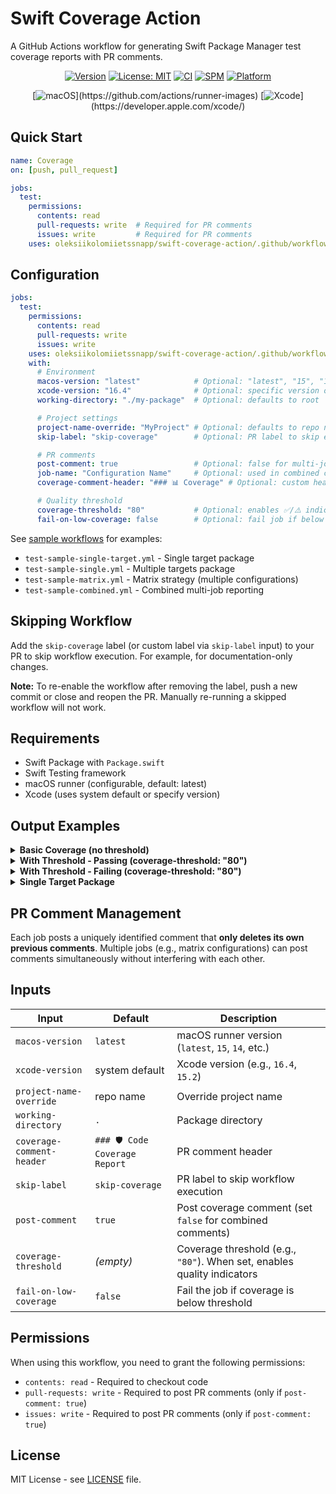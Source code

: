 # Swift Coverage Action

A GitHub Actions workflow for generating Swift Package Manager test coverage reports with PR comments.

<div align="center">

[![Version](https://img.shields.io/github/v/tag/oleksiikolomiietssnapp/swift-coverage-action)](https://github.com/oleksiikolomiietssnapp/swift-coverage-action/tags)
[![License: MIT](https://img.shields.io/badge/License-MIT-yellow.svg)](https://opensource.org/licenses/MIT)
[![CI](https://img.shields.io/github/actions/workflow/status/oleksiikolomiietssnapp/swift-coverage-action/test-samples.yml?branch=main&label=tests&logo=github)](https://github.com/oleksiikolomiietssnapp/swift-coverage-action/actions)
[![SPM](https://img.shields.io/badge/SPM-Compatible-brightgreen.svg?logo=swift)](https://swift.org/package-manager/)
[![Platform](https://img.shields.io/badge/Platform-macOS-lightgrey.svg?logo=apple)](https://github.com/oleksiikolomiietssnapp/swift-coverage-action)

[![macOS](https://img.shields.io/badge/macOS-Configurable_(default:_latest)-blue.svg?logo=apple)](https://github.com/actions/runner-images)
[![Xcode](https://img.shields.io/badge/Xcode-Configurable_(default:_system)-blue.svg?logo=xcode)](https://developer.apple.com/xcode/)

</div>

## Quick Start

```yaml
name: Coverage
on: [push, pull_request]

jobs:
  test:
    permissions:
      contents: read
      pull-requests: write  # Required for PR comments
      issues: write         # Required for PR comments
    uses: oleksiikolomiietssnapp/swift-coverage-action/.github/workflows/swift-coverage.yml@main
```

## Configuration

```yaml
jobs:
  test:
    permissions:
      contents: read
      pull-requests: write
      issues: write
    uses: oleksiikolomiietssnapp/swift-coverage-action/.github/workflows/swift-coverage.yml@main
    with:
      # Environment
      macos-version: "latest"            # Optional: "latest", "15", "14"
      xcode-version: "16.4"              # Optional: specific version or system default
      working-directory: "./my-package"  # Optional: defaults to root

      # Project settings
      project-name-override: "MyProject" # Optional: defaults to repo name
      skip-label: "skip-coverage"        # Optional: PR label to skip execution

      # PR comments
      post-comment: true                 # Optional: false for multi-job combined comments
      job-name: "Configuration Name"     # Optional: used in combined comments
      coverage-comment-header: "### 📊 Coverage" # Optional: custom header

      # Quality threshold
      coverage-threshold: "80"           # Optional: enables ✅/⚠️ indicators when set
      fail-on-low-coverage: false        # Optional: fail job if below threshold
```

See [sample workflows](.github/workflows) for examples:
- `test-sample-single-target.yml` - Single target package
- `test-sample-single.yml` - Multiple targets package
- `test-sample-matrix.yml` - Matrix strategy (multiple configurations)
- `test-sample-combined.yml` - Combined multi-job reporting

## Skipping Workflow

Add the `skip-coverage` label (or custom label via `skip-label` input) to your PR to skip workflow execution. For example, for documentation-only changes.

**Note:** To re-enable the workflow after removing the label, push a new commit or close and reopen the PR. Manually re-running a skipped workflow will not work.

## Requirements

- Swift Package with `Package.swift`
- Swift Testing framework
- macOS runner (configurable, default: latest)
- Xcode (uses system default or specify version)

## Output Examples

<details>
<summary><b>Basic Coverage (no threshold)</b></summary>

|   №  | Target | Lines | Coverage |
|:----:|--------|------:|---------:|
| 1 | CoreLibrary | 58 | **85.66%** |
| 2 | NetworkLibrary | 35 | **70.00%** |
| 3 | UtilsLibrary | 77 | **49.35%** |
| | <p align="right">**Total**</p> | 170 | **68.34%** |

</details>

<details>
<summary><b>With Threshold - Passing (coverage-threshold: "80")</b></summary>

When threshold is met, header shows ✅:

|   №  | Target | Lines | ✅ |
|:----:|--------|------:|:---------:|
| 1 | CoreLibrary | 58 | **92.00%** |
| 2 | NetworkLibrary | 35 | **85.00%** |
| 3 | UtilsLibrary | 77 | **81.00%** |
| | <p align="right">**Total**</p> | 170 | **86.00%** |

<details>
<summary><b>Details</b></summary>

### Threshold - 80%
  - ⚠️ below
  - ✅ meets

</details>

</details>

<details>
<summary><b>With Threshold - Failing (coverage-threshold: "80")</b></summary>

When threshold is not met, header shows ⚠️:

|   №  | Target | Lines | ⚠️ |
|:----:|--------|------:|:---------:|
| 1 | CoreLibrary | 58 | **85.66%** |
| 2 | NetworkLibrary | 35 | **70.00%** |
| 3 | UtilsLibrary | 77 | **49.35%** |
| | <p align="right">**Total**</p> | 170 | **68.34%** |

<details>
<summary><b>Details</b></summary>

### Threshold - 80%
  - ⚠️ below
  - ✅ meets

</details>

</details>

<details>
<summary><b>Single Target Package</b></summary>

For packages with one target, no Total row is shown:

|   №  | Target | Lines | Coverage |
|:----:|--------|------:|---------:|
| 1 | MyLibrary | 45 | **73.33%** |

</details>

## PR Comment Management

Each job posts a uniquely identified comment that **only deletes its own previous comments**. Multiple jobs (e.g., matrix configurations) can post comments simultaneously without interfering with each other.

## Inputs

| Input | Default | Description |
|-------|---------|-------------|
| `macos-version` | `latest` | macOS runner version (`latest`, `15`, `14`, etc.) |
| `xcode-version` | system default | Xcode version (e.g., `16.4`, `15.2`) |
| `project-name-override` | repo name | Override project name |
| `working-directory` | `.` | Package directory |
| `coverage-comment-header` | `### 🛡️ Code Coverage Report` | PR comment header |
| `skip-label` | `skip-coverage` | PR label to skip workflow execution |
| `post-comment` | `true` | Post coverage comment (set `false` for combined comments) |
| `coverage-threshold` | _(empty)_ | Coverage threshold (e.g., `"80"`). When set, enables quality indicators |
| `fail-on-low-coverage` | `false` | Fail the job if coverage is below threshold |

## Permissions

When using this workflow, you need to grant the following permissions:
- `contents: read` - Required to checkout code
- `pull-requests: write` - Required to post PR comments (only if `post-comment: true`)
- `issues: write` - Required to post PR comments (only if `post-comment: true`)

## License

MIT License - see [LICENSE](LICENSE) file.
